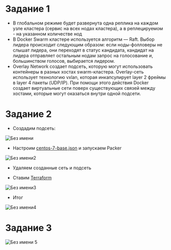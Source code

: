 # Задание 1

* В глобальном режиме будет развернута одна реплика на каждом узле кластера (сервис на всех нодах кластера), а  в реплецируемом - на указанном количестве нод
* В Docker Swarm кластере используется алгоритм  — Raft. Выбор лидера происходит следующим образом: если ноды-фолловеры не слышат лидера, они переходят в статус кандидата, кандидат на лидера отправляет остальным нодам запрос на голосование и, большинством голосов, выбирается лидером.
* Overlay Network создает подсеть, которую могут использовать контейнеры в разных хостах swarm-кластера. Overlay-сеть использует технологию vxlan, которая инкапсулирует layer 2 фреймы в layer 4 пакеты (UDP/IP). При помощи этого действия Docker создает виртуальные сети поверх существующих связей между хостами, которые могут оказаться внутри одной подсети.


# Задание 2

* Создадим подсеть:
  
![Без имени](https://github.com/Dimarkle/DevOps/assets/118626944/e54f95d3-2942-46bf-9fc7-3af6e42c2dcb)

* Настроим [centos-7-base.json](https://github.com/netology-code/virtd-homeworks/tree/main/05-virt-05-docker-swarm/src/packer) и запускаем Packer

![Без имени2](https://github.com/Dimarkle/DevOps/assets/118626944/119d248c-7513-40c7-b6e9-aa83561991f0)

* Удаляем созданные сеть и подсеть

* Ставим [Terraform](https://github.com/netology-code/virtd-homeworks/tree/main/05-virt-05-docker-swarm/src/terraform)

![Без имени3](https://github.com/Dimarkle/DevOps/assets/118626944/67989f8e-c5a1-4ae7-86a6-72f29ace074b)

* Итог
  
![Без имени4](https://github.com/Dimarkle/DevOps/assets/118626944/43edd38f-3bcf-4c20-a75a-cb55f2c7528e)

# Задание 3
![Без имени 5](https://github.com/Dimarkle/DevOps/assets/118626944/807ac48f-f653-4c04-ab0e-243622a6ab83)



